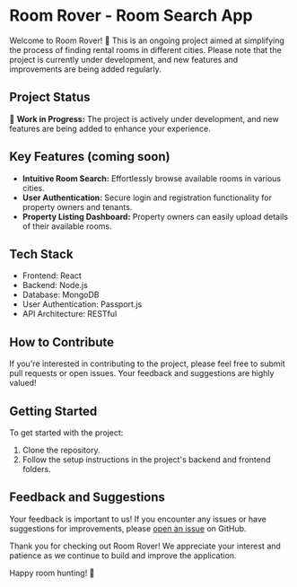 # Room Rover - Room Search App

Welcome to Room Rover! 🏡 This is an ongoing project aimed at simplifying the process of finding rental rooms in different cities. Please note that the project is currently under development, and new features and improvements are being added regularly.

## Project Status

🚧 **Work in Progress:** The project is actively under development, and new features are being added to enhance your experience.

## Key Features (coming soon)

- **Intuitive Room Search:** Effortlessly browse available rooms in various cities.
- **User Authentication:** Secure login and registration functionality for property owners and tenants.
- **Property Listing Dashboard:** Property owners can easily upload details of their available rooms.

## Tech Stack

- Frontend: React
- Backend: Node.js
- Database: MongoDB
- User Authentication: Passport.js
- API Architecture: RESTful

## How to Contribute

If you're interested in contributing to the project, please feel free to submit pull requests or open issues. Your feedback and suggestions are highly valued!

## Getting Started

To get started with the project:

1. Clone the repository.
2. Follow the setup instructions in the project's backend and frontend folders.

## Feedback and Suggestions

Your feedback is important to us! If you encounter any issues or have suggestions for improvements, please [open an issue](https://github.com/coder-mourya/Room-Rover/issues/1) on GitHub.

Thank you for checking out Room Rover! We appreciate your interest and patience as we continue to build and improve the application.

Happy room hunting! 🌟
